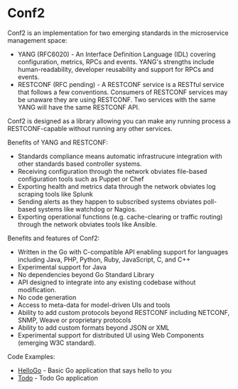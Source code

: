 # Conf2
Conf2 is an implementation for two emerging standards in the microservice management space:

* YANG (RFC6020) - An Interface Definition Language (IDL) covering configuration, metrics, RPCs and events. YANG's strengths include human-readability, developer reusability and support for RPCs and events.
* RESTCONF (RFC pending) - A RESTCONF service is a RESTful service that follows a few conventions. Consumers of RESTCONF services may be unaware they are using RESTCONF. Two services with the same YANG will have the same RESTCONF API.

Conf2 is designed as a library allowing you can make any running process a RESTCONF-capable without running any other services.

Benefits of YANG and RESTCONF:
* Standards compliance means automatic infrastrucure integration with other standards based controller systems.
* Receiving configuration through the network obviates file-based configuration tools such as Puppet or Chef
* Exporting health and metrics data through the network obviates log scraping tools like Splunk
* Sending alerts as they happen to subscribed systems obviates poll-based systems like watchdog or Nagios.
* Exporting operational functions (e.g. cache-clearing or traffic routing) through the network obviates tools like Ansible.

Benefits and features of Conf2:
* Written in the Go with C-compatible API enabling support for languages including Java, PHP, Python, Ruby, JavaScript, C, and C++
* Experimental support for Java
* No dependencies beyond Go Standard Library
* API designed to integrate into any existing codebase without modification.
* No code generation
* Access to meta-data for model-driven UIs and tools
* Ability to add custom protocols beyond RESTCONF including NETCONF, SNMP, Weave or proprietary protocols
* Ability to add custom formats beyond JSON or XML
* Experimental support for distributed UI using Web Components (emerging W3C standard).

Code Examples:
* [HelloGo](examples/helloGo/hello.go) - Basic Go application that says hello to you
* [Todo](examples/todo) - Todo Go application
